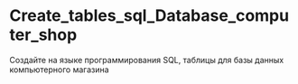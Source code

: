 # Create_tables_sql_Database_computer_shop
Создайте на языке программирования SQL, таблицы для базы данных компьютерного магазина 
